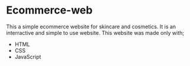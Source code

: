 # Ecommerce-web
This a simple ecommerce website for skincare and cosmetics. It is an interractive and simple to use website.
This website was made only with;
- HTML
- CSS
- JavaScript
